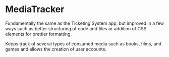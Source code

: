 # MediaTracker
 
Fundamentally the same as the Ticketing System app, but improved in a few ways such as better structuring of code and files or addition of CSS elements for prettier formatting.

Keeps track of several types of consumed media such as books, films, and games and allows the creation of user accounts.
